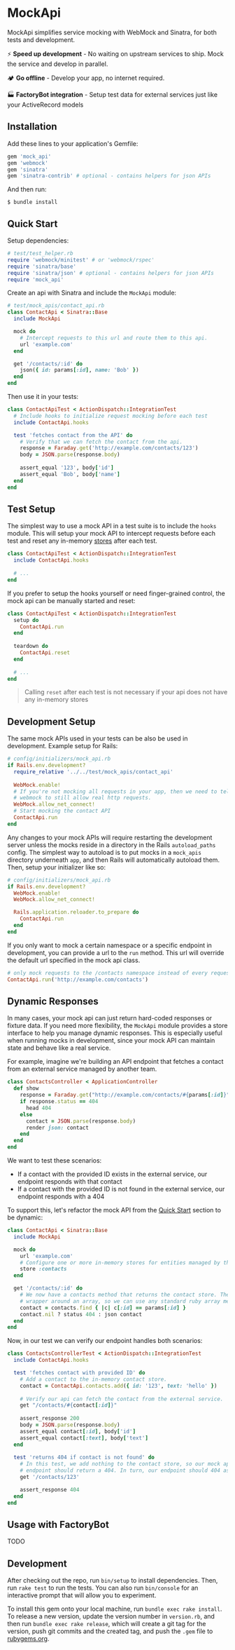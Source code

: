 # MockApi

MockApi simplifies service mocking with WebMock and Sinatra, for both tests and development.

⚡ **Speed up development** - No waiting on upstream services to ship. Mock the service and develop in parallel.

🏕️ **Go offline** - Develop your app, no internet required.

🏭 **FactoryBot integration** - Setup test data for external services just like your ActiveRecord models

## Installation

Add these lines to your application's Gemfile:

```ruby
gem 'mock_api'
gem 'webmock'
gem 'sinatra'
gem 'sinatra-contrib' # optional - contains helpers for json APIs
```

And then run:

    $ bundle install

## Quick Start

Setup dependencies:

```ruby
# test/test_helper.rb
require 'webmock/minitest' # or 'webmock/rspec'
require 'sinatra/base'
require 'sinatra/json' # optional - contains helpers for json APIs
require 'mock_api'
```

Create an api with Sinatra and include the `MockApi` module:

```ruby
# test/mock_apis/contact_api.rb
class ContactApi < Sinatra::Base
  include MockApi

  mock do
    # Intercept requests to this url and route them to this api.
    url 'example.com'
  end

  get '/contacts/:id' do
    json({ id: params[:id], name: 'Bob' })
  end
end
```

Then use it in your tests:

```ruby
class ContactApiTest < ActionDispatch::IntegrationTest
  # Include hooks to initialize request mocking before each test
  include ContactApi.hooks

  test 'fetches contact from the API' do
    # Verify that we can fetch the contact from the api.
    response = Faraday.get('http://example.com/contacts/123')
    body = JSON.parse(response.body)
    
    assert_equal '123', body['id']
    assert_equal 'Bob', body['name']
  end
end
```

## Test Setup

The simplest way to use a mock API in a test suite is to include the `hooks` module. This will setup your mock API to intercept requests before each test and reset any in-memory [stores](#dynamic-responses) after each test.

```ruby
class ContactApiTest < ActionDispatch::IntegrationTest
  include ContactApi.hooks
  
  # ...
end
```

If you prefer to setup the hooks yourself or need finger-grained control, the mock api can be manually started and reset:

```ruby
class ContactApiTest < ActionDispatch::IntegrationTest
  setup do
    ContactApi.run
  end
  
  teardown do
    ContactApi.reset
  end
  
  # ...
end
```
> Calling `reset` after each test is not necessary if your api does not have any in-memory stores

## Development Setup

The same mock APIs used in your tests can be also be used in development. Example setup for Rails:

```ruby
# config/initializers/mock_api.rb
if Rails.env.development?
  require_relative '../../test/mock_apis/contact_api'
  
  WebMock.enable!
  # If you're not mocking all requests in your app, then we need to tell
  # webmock to still allow real http requests. 
  WebMock.allow_net_connect!
  # Start mocking the contact API
  ContactApi.run
end
```

Any changes to your mock APIs will require restarting the development server unless the mocks reside in a directory in the Rails `autoload_paths` config. The simplest way to autoload is to put mocks in a `mock_apis` directory underneath `app`, and then Rails will automatically autoload them. Then, setup your initializer like so:

```ruby
# config/initializers/mock_api.rb
if Rails.env.development?
  WebMock.enable!
  WebMock.allow_net_connect!

  Rails.application.reloader.to_prepare do
    ContactApi.run
  end
end
```

If you only want to mock a certain namespace or a specific endpoint in development, you can provide a url to the `run` method. This url will override the default url specified in the mock api class.

```ruby
# only mock requests to the /contacts namespace instead of every request to example.com
ContactApi.run('http://example.com/contacts')
```

## Dynamic Responses

In many cases, your mock api can just return hard-coded responses or fixture data. If you need more flexibility, the `MockApi` module provides a store interface to help you manage dynamic responses. This is especially useful when running mocks in development, since your mock API can maintain state and behave like a real service.

For example, imagine we're building an API endpoint that fetches a contact from an external service managed by another team. 

```ruby
class ContactsController < ApplicationController
  def show
    response = Faraday.get("http://example.com/contacts/#{params[:id]}")
    if response.status == 404
      head 404
    else
      contact = JSON.parse(response.body)
      render json: contact  
    end
  end
end
```

We want to test these scenarios:

- If a contact with the provided ID exists in the external service, our endpoint responds with that contact
- If a contact with the provided ID is not found in the external service, our endpoint responds with a 404

To support this, let's refactor the mock API from the [Quick Start](#quick-start) section to be dynamic:

```ruby
class ContactApi < Sinatra::Base
  include MockApi

  mock do
    url 'example.com'
    # Configure one or more in-memory stores for entities managed by this api.
    store :contacts
  end

  get '/contacts/:id' do
    # We now have a contacts method that returns the contact store. The store is just a thin
    # wrapper around an array, so we can use any standard ruby array methods to search it.
    contact = contacts.find { |c| c[:id] == params[:id] }
    contact.nil ? status 404 : json contact
  end
end
```

Now, in our test we can verify our endpoint handles both scenarios:

```ruby
class ContactsControllerTest < ActionDispatch::IntegrationTest
  include ContactApi.hooks

  test 'fetches contact with provided ID' do
    # Add a contact to the in-memory contact store.
    contact = ContactApi.contacts.add({ id: '123', text: 'hello' })
    
    # Verify our api can fetch the contact from the external service.
    get "/contacts/#{contact[:id]}"
    
    assert_response 200
    body = JSON.parse(response.body)
    assert_equal contact[:id], body['id']
    assert_equal contact[:text], body['text']
  end
  
  test 'returns 404 if contact is not found' do
    # In this test, we add nothing to the contact store, so our mock api
    # endpoint should return a 404. In turn, our endpoint should 404 as well.
    get '/contacts/123'

    assert_response 404
  end
end
```

## Usage with FactoryBot

TODO

## Development

After checking out the repo, run `bin/setup` to install dependencies. Then, run `rake test` to run the tests. You can also run `bin/console` for an interactive prompt that will allow you to experiment.

To install this gem onto your local machine, run `bundle exec rake install`. To release a new version, update the version number in `version.rb`, and then run `bundle exec rake release`, which will create a git tag for the version, push git commits and the created tag, and push the `.gem` file to [rubygems.org](https://rubygems.org).
